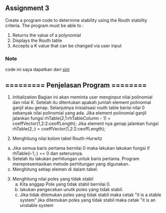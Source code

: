 ## **Assignment 3**

Create a program code to determine stability using the Routh stability criteria. The program must be able to :
1. Returns the value of a polynomial
2. Displays the Routh table
3. Accepts a K value that can be changed via user input

### Note

code ini saya dapatkan dari [sini](https://viewer.mathworks.com/?viewer=plain_code&url=https%3A%2F%2Fwww.mathworks.com%2Fmatlabcentral%2Fmlc-downloads%2Fdownloads%2Fsubmissions%2F17483%2Fversions%2F5%2Fcontents%2FrhStabilityCriterion.m&embed=web)

## ========= Penjelasan Program ========

1. Initialization
  Bagian ini akan meminta user menginput nilai polinomial dan nilai K. Setelah itu ditentukan apakah jumlah element polinomial ganjil atau genap. 
  Selanjutnya inisialisasi routh table berisi nilai 0 sebanyak nilai polinomial yang ada. Jika element polinomial ganjil jalankan fungsi 
  rhTable(2,1:rhTableColumn - 1) = coeffVector(1,2:2:ceoffLength);
  Jika element nya genap jalankan fungsi 
  rhTable(2,:) = coeffVector(1,2:2:ceoffLength);

2. Menghitung nilai kolom tabel Routh-Hurwitz
  <ol type="a">
    <li>Jika semua baris pertama bernilai 0 maka lakukan lakukan fungsi if rhTable(i-1,:) == 0 dan seterusnya.</li>
    <li>Setelah itu lakukan perhitungan untuk baris pertama. Program merepresentasikan metode perhitungan yang digunakan.</li>
    <li>Menghitung setiap elemen di dalam tabel.</li>
  </ol>

3. Menghitung nilai poles yang tidak stabil
   <ol type="a">
    <li>Kita anggap Pole yang tidak stabil bernilai 0.</li>
    <li>lakukan pengecekan unutk poles yang tidak stabil.</li>
    <li>Jika tidak ditemukan poles yang tidak stabil maka cetak "it is a stable system"  jika ditemukan poles yang tidak stabil maka cetak "it is an unstable system        </li>
  </ol>
